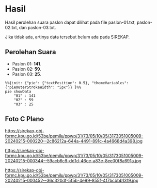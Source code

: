 # Hasil

Hasil perolehan suara paslon dapat dilihat pada file paslon-01.txt, paslon-02.txt, dan paslon-03.txt.

Jika tidak ada, artinya data tersebut belum ada pada SIREKAP.

## Perolehan Suara

 * Paslon 01: **141**.
 * Paslon 02: **59**.
 * Paslon 03: **25**.

```mermaid
%%{init: {"pie": {"textPosition": 0.5}, "themeVariables": {"pieOuterStrokeWidth": "5px"}} }%%
pie showData
    "01" : 141
    "02" : 59
    "03" : 25
```
## Foto C Plano

https://sirekap-obj-formc.kpu.go.id/53be/pemilu/ppwp/31/73/05/10/05/3173051005009-20240215-000220--2c86212a-644a-4491-891c-4a4668d4a398.jpg

https://sirekap-obj-formc.kpu.go.id/53be/pemilu/ppwp/31/73/05/10/05/3173051005009-20240215-000344--59acb6c8-dd1d-46ce-a83e-8ee00f8a691a.jpg

https://sirekap-obj-formc.kpu.go.id/53be/pemilu/ppwp/31/73/05/10/05/3173051005009-20240215-000452--36c320df-5f5b-4e99-855f-4f7bcbbb1319.jpg
